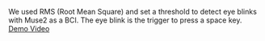 We used RMS (Root Mean Square) and set a threshold to detect eye blinks with Muse2 as a BCI. The eye blink is the trigger to press a space key.
[Demo Video](https://www.youtube.com/watch?v=aH-ho_wtZcI)
